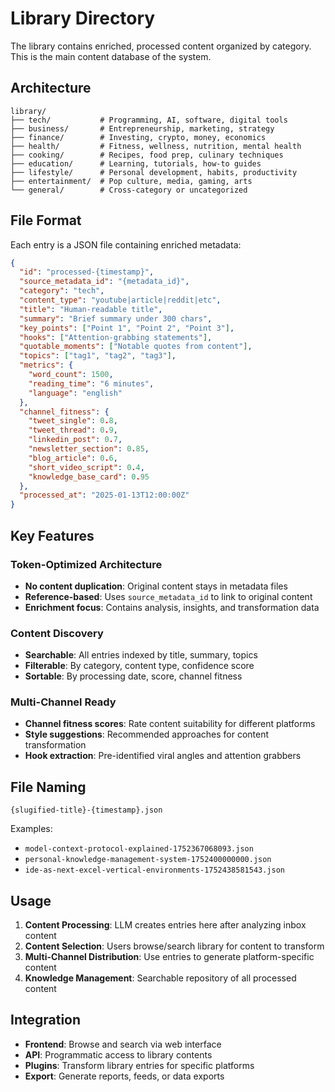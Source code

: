# Library Directory

The library contains enriched, processed content organized by category. This is the main content database of the system.

## Architecture

```
library/
├── tech/           # Programming, AI, software, digital tools
├── business/       # Entrepreneurship, marketing, strategy
├── finance/        # Investing, crypto, money, economics
├── health/         # Fitness, wellness, nutrition, mental health
├── cooking/        # Recipes, food prep, culinary techniques
├── education/      # Learning, tutorials, how-to guides
├── lifestyle/      # Personal development, habits, productivity
├── entertainment/  # Pop culture, media, gaming, arts
└── general/        # Cross-category or uncategorized
```

## File Format

Each entry is a JSON file containing enriched metadata:

```json
{
  "id": "processed-{timestamp}",
  "source_metadata_id": "{metadata_id}",
  "category": "tech",
  "content_type": "youtube|article|reddit|etc",
  "title": "Human-readable title",
  "summary": "Brief summary under 300 chars",
  "key_points": ["Point 1", "Point 2", "Point 3"],
  "hooks": ["Attention-grabbing statements"],
  "quotable_moments": ["Notable quotes from content"],
  "topics": ["tag1", "tag2", "tag3"],
  "metrics": {
    "word_count": 1500,
    "reading_time": "6 minutes",
    "language": "english"
  },
  "channel_fitness": {
    "tweet_single": 0.8,
    "tweet_thread": 0.9,
    "linkedin_post": 0.7,
    "newsletter_section": 0.85,
    "blog_article": 0.6,
    "short_video_script": 0.4,
    "knowledge_base_card": 0.95
  },
  "processed_at": "2025-01-13T12:00:00Z"
}
```

## Key Features

### Token-Optimized Architecture
- **No content duplication**: Original content stays in metadata files
- **Reference-based**: Uses `source_metadata_id` to link to original content
- **Enrichment focus**: Contains analysis, insights, and transformation data

### Content Discovery
- **Searchable**: All entries indexed by title, summary, topics
- **Filterable**: By category, content type, confidence score
- **Sortable**: By processing date, score, channel fitness

### Multi-Channel Ready
- **Channel fitness scores**: Rate content suitability for different platforms
- **Style suggestions**: Recommended approaches for content transformation
- **Hook extraction**: Pre-identified viral angles and attention grabbers

## File Naming

```
{slugified-title}-{timestamp}.json
```

Examples:
- `model-context-protocol-explained-1752367068093.json`
- `personal-knowledge-management-system-1752400000000.json`
- `ide-as-next-excel-vertical-environments-1752438581543.json`

## Usage

1. **Content Processing**: LLM creates entries here after analyzing inbox content
2. **Content Selection**: Users browse/search library for content to transform
3. **Multi-Channel Distribution**: Use entries to generate platform-specific content
4. **Knowledge Management**: Searchable repository of all processed content

## Integration

- **Frontend**: Browse and search via web interface
- **API**: Programmatic access to library contents
- **Plugins**: Transform library entries for specific platforms
- **Export**: Generate reports, feeds, or data exports